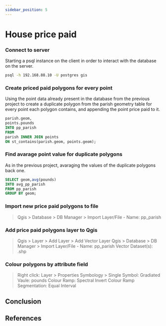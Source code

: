 ```yaml
---
sidebar_position: 5
---
```


# House price paid

### Connect to server

Starting a psql instance on the client in order to interact with the database on the server.

``` bash
psql -h 192.168.88.10 -U postgres gis
```

### Create priced paid polygons for every point

Using the point data already present in the database from the previous project to create a duplicate
polygon from the parish geometry table for every point each polygon contains, and appending the point
price paid to it.


``` sql
parish.geom,
points.pounds
INTO pp_parish
FROM
parish INNER JOIN points
ON st_contains(parish.geom, points.geom);
```
### Find avarage point value for duplicate polygons

As in the previous project, avaraging the values of the duplicate polygons back one.

``` sql
SELECT geom,avg(pounds)
INTO avg_pp_parish
FROM pp_parish
GROUP BY geom;
```
### Import new price paid polygons to file

> Qgis > Database > DB Manager > Import Layer/File - Name: pp_parish

### Add price paid polygons layer to Qgis

> Qgis > Layer > Add Layer > Add Vector Layer
> Qgis > Database > DB Manager > Import Layer/File - Name: pp_parish
> Vector Dataset(s): .shp

### Colour polygons by attribute field

> Right click: Layer > Properties
> Symbology > Single Symbol: Gradiated
> Vaule: pounds
> Colour Ramp: Spectral
> Invert Colour Ramp
> Segmentation: Equal Interval

## Conclusion

## References